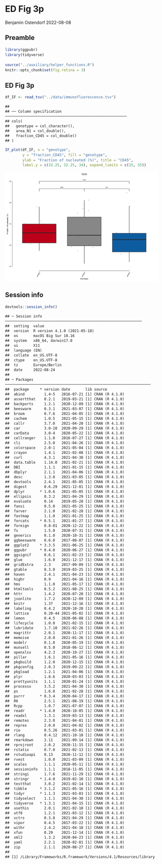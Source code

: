 ED Fig 3p
================
Benjamin Ostendorf
2022-08-08

## Preamble

``` r
library(ggpubr)
library(tidyverse)

source("../auxiliary/helper_functions.R")
knitr::opts_chunk$set(fig.retina = 3)
```

## ED Fig 3p

``` r
df_IF <- read_tsv("../data/immunofluorescence.tsv")
```

    ## 
    ## ── Column specification ────────────────────────────────────────────────────────
    ## cols(
    ##   genotype = col_character(),
    ##   area_N1 = col_double(),
    ##   fraction_CD45 = col_double()
    ## )

``` r
IF_plot(df_IF, x = "genotype", 
        y = "fraction_CD45", fill = "genotype", 
        ylab = "Fraction of nucleated (%)", title = "CD45", 
        label.y = c(32.25, 32.25, 34), expand_limits = c(15, 35))
```

<img src="ED_Fig_03p_files/figure-gfm/unnamed-chunk-2-1.png" width="672" />

## Session info

``` r
devtools::session_info()
```

    ## ─ Session info ───────────────────────────────────────────────────────────────
    ##  setting  value                       
    ##  version  R version 4.1.0 (2021-05-18)
    ##  os       macOS Big Sur 10.16         
    ##  system   x86_64, darwin17.0          
    ##  ui       X11                         
    ##  language (EN)                        
    ##  collate  en_US.UTF-8                 
    ##  ctype    en_US.UTF-8                 
    ##  tz       Europe/Berlin               
    ##  date     2022-08-24                  
    ## 
    ## ─ Packages ───────────────────────────────────────────────────────────────────
    ##  package     * version date       lib source        
    ##  abind         1.4-5   2016-07-21 [1] CRAN (R 4.1.0)
    ##  assertthat    0.2.1   2019-03-21 [1] CRAN (R 4.1.0)
    ##  backports     1.2.1   2020-12-09 [1] CRAN (R 4.1.0)
    ##  beeswarm      0.3.1   2021-03-07 [1] CRAN (R 4.1.0)
    ##  broom         0.7.6   2021-04-05 [1] CRAN (R 4.1.0)
    ##  cachem        1.0.5   2021-05-15 [1] CRAN (R 4.1.0)
    ##  callr         3.7.0   2021-04-20 [1] CRAN (R 4.1.0)
    ##  car           3.0-10  2020-09-29 [1] CRAN (R 4.1.0)
    ##  carData       3.0-4   2020-05-22 [1] CRAN (R 4.1.0)
    ##  cellranger    1.1.0   2016-07-27 [1] CRAN (R 4.1.0)
    ##  cli           2.5.0   2021-04-26 [1] CRAN (R 4.1.0)
    ##  colorspace    2.0-1   2021-05-04 [1] CRAN (R 4.1.0)
    ##  crayon        1.4.1   2021-02-08 [1] CRAN (R 4.1.0)
    ##  curl          4.3.1   2021-04-30 [1] CRAN (R 4.1.0)
    ##  data.table    1.14.0  2021-02-21 [1] CRAN (R 4.1.0)
    ##  DBI           1.1.1   2021-01-15 [1] CRAN (R 4.1.0)
    ##  dbplyr        2.1.1   2021-04-06 [1] CRAN (R 4.1.0)
    ##  desc          1.3.0   2021-03-05 [1] CRAN (R 4.1.0)
    ##  devtools      2.4.1   2021-05-05 [1] CRAN (R 4.1.0)
    ##  digest        0.6.29  2021-12-01 [1] CRAN (R 4.1.0)
    ##  dplyr       * 1.0.6   2021-05-05 [1] CRAN (R 4.1.0)
    ##  ellipsis      0.3.2   2021-04-29 [1] CRAN (R 4.1.0)
    ##  evaluate      0.14    2019-05-28 [1] CRAN (R 4.1.0)
    ##  fansi         0.5.0   2021-05-25 [1] CRAN (R 4.1.0)
    ##  farver        2.1.0   2021-02-28 [1] CRAN (R 4.1.0)
    ##  fastmap       1.1.0   2021-01-25 [1] CRAN (R 4.1.0)
    ##  forcats     * 0.5.1   2021-01-27 [1] CRAN (R 4.1.0)
    ##  foreign       0.8-81  2020-12-22 [1] CRAN (R 4.1.0)
    ##  fs            1.5.0   2020-07-31 [1] CRAN (R 4.1.0)
    ##  generics      0.1.0   2020-10-31 [1] CRAN (R 4.1.0)
    ##  ggbeeswarm    0.6.0   2017-08-07 [1] CRAN (R 4.1.0)
    ##  ggplot2     * 3.3.5   2021-06-25 [1] CRAN (R 4.1.0)
    ##  ggpubr      * 0.4.0   2020-06-27 [1] CRAN (R 4.1.0)
    ##  ggsignif      0.6.1   2021-02-23 [1] CRAN (R 4.1.0)
    ##  glue          1.6.0   2021-12-17 [1] CRAN (R 4.1.0)
    ##  gridExtra     2.3     2017-09-09 [1] CRAN (R 4.1.0)
    ##  gtable        0.3.0   2019-03-25 [1] CRAN (R 4.1.0)
    ##  haven         2.4.1   2021-04-23 [1] CRAN (R 4.1.0)
    ##  highr         0.9     2021-04-16 [1] CRAN (R 4.1.0)
    ##  hms           1.1.0   2021-05-17 [1] CRAN (R 4.1.0)
    ##  htmltools     0.5.2   2021-08-25 [1] CRAN (R 4.1.0)
    ##  httr          1.4.2   2020-07-20 [1] CRAN (R 4.1.0)
    ##  jsonlite      1.7.2   2020-12-09 [1] CRAN (R 4.1.0)
    ##  knitr         1.37    2021-12-16 [1] CRAN (R 4.1.0)
    ##  labeling      0.4.2   2020-10-20 [1] CRAN (R 4.1.0)
    ##  lattice       0.20-44 2021-05-02 [1] CRAN (R 4.1.0)
    ##  lemon         0.4.5   2020-06-08 [1] CRAN (R 4.1.0)
    ##  lifecycle     1.0.0   2021-02-15 [1] CRAN (R 4.1.0)
    ##  lubridate     1.7.10  2021-02-26 [1] CRAN (R 4.1.0)
    ##  magrittr      2.0.1   2020-11-17 [1] CRAN (R 4.1.0)
    ##  memoise       2.0.0   2021-01-26 [1] CRAN (R 4.1.0)
    ##  modelr        0.1.8   2020-05-19 [1] CRAN (R 4.1.0)
    ##  munsell       0.5.0   2018-06-12 [1] CRAN (R 4.1.0)
    ##  openxlsx      4.2.3   2020-10-27 [1] CRAN (R 4.1.0)
    ##  pillar        1.6.1   2021-05-16 [1] CRAN (R 4.1.0)
    ##  pkgbuild      1.2.0   2020-12-15 [1] CRAN (R 4.1.0)
    ##  pkgconfig     2.0.3   2019-09-22 [1] CRAN (R 4.1.0)
    ##  pkgload       1.2.1   2021-04-06 [1] CRAN (R 4.1.0)
    ##  plyr          1.8.6   2020-03-03 [1] CRAN (R 4.1.0)
    ##  prettyunits   1.1.1   2020-01-24 [1] CRAN (R 4.1.0)
    ##  processx      3.5.2   2021-04-30 [1] CRAN (R 4.1.0)
    ##  ps            1.6.0   2021-02-28 [1] CRAN (R 4.1.0)
    ##  purrr       * 0.3.4   2020-04-17 [1] CRAN (R 4.1.0)
    ##  R6            2.5.1   2021-08-19 [1] CRAN (R 4.1.0)
    ##  Rcpp          1.0.7   2021-07-07 [1] CRAN (R 4.1.0)
    ##  readr       * 1.4.0   2020-10-05 [1] CRAN (R 4.1.0)
    ##  readxl        1.3.1   2019-03-13 [1] CRAN (R 4.1.0)
    ##  remotes       2.3.0   2021-04-01 [1] CRAN (R 4.1.0)
    ##  reprex        2.0.0   2021-04-02 [1] CRAN (R 4.1.0)
    ##  rio           0.5.26  2021-03-01 [1] CRAN (R 4.1.0)
    ##  rlang         0.4.12  2021-10-18 [1] CRAN (R 4.1.0)
    ##  rmarkdown     2.11    2021-09-14 [1] CRAN (R 4.1.0)
    ##  rprojroot     2.0.2   2020-11-15 [1] CRAN (R 4.1.0)
    ##  rstatix       0.7.0   2021-02-13 [1] CRAN (R 4.1.0)
    ##  rstudioapi    0.13    2020-11-12 [1] CRAN (R 4.1.0)
    ##  rvest         1.0.0   2021-03-09 [1] CRAN (R 4.1.0)
    ##  scales        1.1.1   2020-05-11 [1] CRAN (R 4.1.0)
    ##  sessioninfo   1.1.1   2018-11-05 [1] CRAN (R 4.1.0)
    ##  stringi       1.7.6   2021-11-29 [1] CRAN (R 4.1.0)
    ##  stringr     * 1.4.0   2019-02-10 [1] CRAN (R 4.1.0)
    ##  testthat      3.0.2   2021-02-14 [1] CRAN (R 4.1.0)
    ##  tibble      * 3.1.2   2021-05-16 [1] CRAN (R 4.1.0)
    ##  tidyr       * 1.1.3   2021-03-03 [1] CRAN (R 4.1.0)
    ##  tidyselect    1.1.1   2021-04-30 [1] CRAN (R 4.1.0)
    ##  tidyverse   * 1.3.1   2021-04-15 [1] CRAN (R 4.1.0)
    ##  usethis       2.0.1   2021-02-10 [1] CRAN (R 4.1.0)
    ##  utf8          1.2.1   2021-03-12 [1] CRAN (R 4.1.0)
    ##  vctrs         0.3.8   2021-04-29 [1] CRAN (R 4.1.0)
    ##  vipor         0.4.5   2017-03-22 [1] CRAN (R 4.1.0)
    ##  withr         2.4.2   2021-04-18 [1] CRAN (R 4.1.0)
    ##  xfun          0.29    2021-12-14 [1] CRAN (R 4.1.0)
    ##  xml2          1.3.2   2020-04-23 [1] CRAN (R 4.1.0)
    ##  yaml          2.2.1   2020-02-01 [1] CRAN (R 4.1.0)
    ##  zip           2.1.1   2020-08-27 [1] CRAN (R 4.1.0)
    ## 
    ## [1] /Library/Frameworks/R.framework/Versions/4.1/Resources/library
